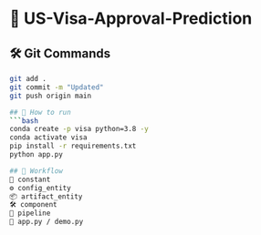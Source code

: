 # 🌟 US-Visa-Approval-Prediction

## 🛠️ Git Commands
```bash
git add .
git commit -m "Updated"
git push origin main

## 🚀 How to run
```bash
conda create -p visa python=3.8 -y
conda activate visa
pip install -r requirements.txt
python app.py

## 🔄 Workflow
📝 constant
⚙️ config_entity
📦 artifact_entity
🛠️ component
🔗 pipeline
🚀 app.py / demo.py
